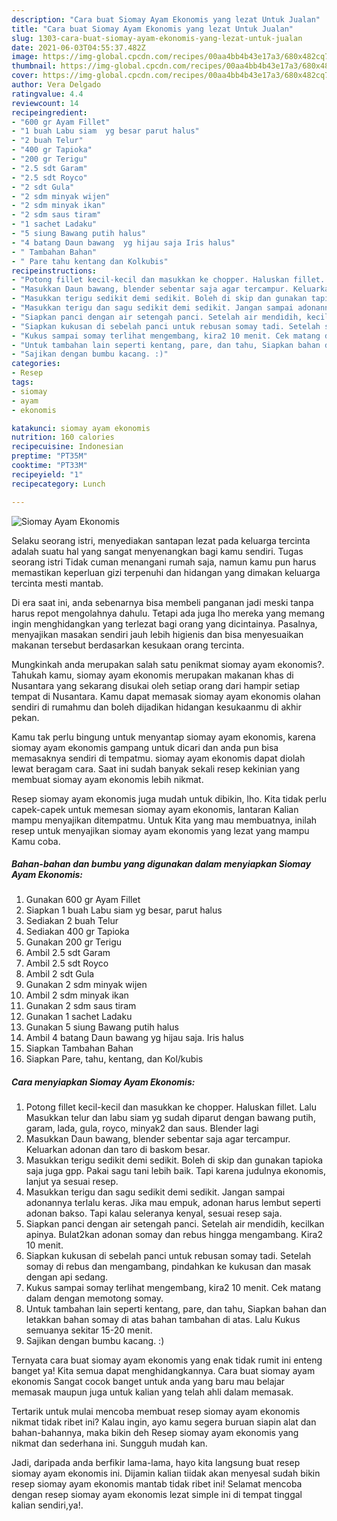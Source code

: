 ```yaml
---
description: "Cara buat Siomay Ayam Ekonomis yang lezat Untuk Jualan"
title: "Cara buat Siomay Ayam Ekonomis yang lezat Untuk Jualan"
slug: 1303-cara-buat-siomay-ayam-ekonomis-yang-lezat-untuk-jualan
date: 2021-06-03T04:55:37.482Z
image: https://img-global.cpcdn.com/recipes/00aa4bb4b43e17a3/680x482cq70/siomay-ayam-ekonomis-foto-resep-utama.jpg
thumbnail: https://img-global.cpcdn.com/recipes/00aa4bb4b43e17a3/680x482cq70/siomay-ayam-ekonomis-foto-resep-utama.jpg
cover: https://img-global.cpcdn.com/recipes/00aa4bb4b43e17a3/680x482cq70/siomay-ayam-ekonomis-foto-resep-utama.jpg
author: Vera Delgado
ratingvalue: 4.4
reviewcount: 14
recipeingredient:
- "600 gr Ayam Fillet"
- "1 buah Labu siam  yg besar parut halus"
- "2 buah Telur"
- "400 gr Tapioka"
- "200 gr Terigu"
- "2.5 sdt Garam"
- "2.5 sdt Royco"
- "2 sdt Gula"
- "2 sdm minyak wijen"
- "2 sdm minyak ikan"
- "2 sdm saus tiram"
- "1 sachet Ladaku"
- "5 siung Bawang putih halus"
- "4 batang Daun bawang  yg hijau saja Iris halus"
- " Tambahan Bahan"
- " Pare tahu kentang dan Kolkubis"
recipeinstructions:
- "Potong fillet kecil-kecil dan masukkan ke chopper. Haluskan fillet. Lalu Masukkan telur dan labu siam yg sudah diparut dengan bawang putih, garam, lada, gula, royco, minyak2 dan saus. Blender lagi"
- "Masukkan Daun bawang, blender sebentar saja agar tercampur. Keluarkan adonan dan taro di baskom besar."
- "Masukkan terigu sedikit demi sedikit. Boleh di skip dan gunakan tapioka saja juga gpp. Pakai sagu tani lebih baik. Tapi karena judulnya ekonomis, lanjut ya sesuai resep."
- "Masukkan terigu dan sagu sedikit demi sedikit. Jangan sampai adonannya terlalu keras. Jika mau empuk, adonan harus lembut seperti adonan bakso. Tapi kalau seleranya kenyal, sesuai resep saja."
- "Siapkan panci dengan air setengah panci. Setelah air mendidih, kecilkan apinya. Bulat2kan adonan somay dan rebus hingga mengambang. Kira2 10 menit."
- "Siapkan kukusan di sebelah panci untuk rebusan somay tadi. Setelah somay di rebus dan mengambang, pindahkan ke kukusan dan masak dengan api sedang."
- "Kukus sampai somay terlihat mengembang, kira2 10 menit. Cek matang dalam dengan memotong somay."
- "Untuk tambahan lain seperti kentang, pare, dan tahu, Siapkan bahan dan letakkan bahan somay di atas bahan tambahan di atas. Lalu Kukus semuanya sekitar 15-20 menit."
- "Sajikan dengan bumbu kacang. :)"
categories:
- Resep
tags:
- siomay
- ayam
- ekonomis

katakunci: siomay ayam ekonomis 
nutrition: 160 calories
recipecuisine: Indonesian
preptime: "PT35M"
cooktime: "PT33M"
recipeyield: "1"
recipecategory: Lunch

---
```



![Siomay Ayam Ekonomis](https://img-global.cpcdn.com/recipes/00aa4bb4b43e17a3/680x482cq70/siomay-ayam-ekonomis-foto-resep-utama.jpg)

Selaku seorang istri, menyediakan santapan lezat pada keluarga tercinta adalah suatu hal yang sangat menyenangkan bagi kamu sendiri. Tugas seorang istri Tidak cuman menangani rumah saja, namun kamu pun harus memastikan keperluan gizi terpenuhi dan hidangan yang dimakan keluarga tercinta mesti mantab.

Di era  saat ini, anda sebenarnya bisa membeli panganan jadi meski tanpa harus repot mengolahnya dahulu. Tetapi ada juga lho mereka yang memang ingin menghidangkan yang terlezat bagi orang yang dicintainya. Pasalnya, menyajikan masakan sendiri jauh lebih higienis dan bisa menyesuaikan makanan tersebut berdasarkan kesukaan orang tercinta. 



Mungkinkah anda merupakan salah satu penikmat siomay ayam ekonomis?. Tahukah kamu, siomay ayam ekonomis merupakan makanan khas di Nusantara yang sekarang disukai oleh setiap orang dari hampir setiap tempat di Nusantara. Kamu dapat memasak siomay ayam ekonomis olahan sendiri di rumahmu dan boleh dijadikan hidangan kesukaanmu di akhir pekan.

Kamu tak perlu bingung untuk menyantap siomay ayam ekonomis, karena siomay ayam ekonomis gampang untuk dicari dan anda pun bisa memasaknya sendiri di tempatmu. siomay ayam ekonomis dapat diolah lewat beragam cara. Saat ini sudah banyak sekali resep kekinian yang membuat siomay ayam ekonomis lebih nikmat.

Resep siomay ayam ekonomis juga mudah untuk dibikin, lho. Kita tidak perlu capek-capek untuk memesan siomay ayam ekonomis, lantaran Kalian mampu menyajikan ditempatmu. Untuk Kita yang mau membuatnya, inilah resep untuk menyajikan siomay ayam ekonomis yang lezat yang mampu Kamu coba.

<!--inarticleads1-->

##### Bahan-bahan dan bumbu yang digunakan dalam menyiapkan Siomay Ayam Ekonomis:

1. Gunakan 600 gr Ayam Fillet
1. Siapkan 1 buah Labu siam  yg besar, parut halus
1. Sediakan 2 buah Telur
1. Sediakan 400 gr Tapioka
1. Gunakan 200 gr Terigu
1. Ambil 2.5 sdt Garam
1. Ambil 2.5 sdt Royco
1. Ambil 2 sdt Gula
1. Gunakan 2 sdm minyak wijen
1. Ambil 2 sdm minyak ikan
1. Gunakan 2 sdm saus tiram
1. Gunakan 1 sachet Ladaku
1. Gunakan 5 siung Bawang putih halus
1. Ambil 4 batang Daun bawang  yg hijau saja. Iris halus
1. Siapkan  Tambahan Bahan
1. Siapkan  Pare, tahu, kentang, dan Kol/kubis




<!--inarticleads2-->

##### Cara menyiapkan Siomay Ayam Ekonomis:

1. Potong fillet kecil-kecil dan masukkan ke chopper. Haluskan fillet. Lalu Masukkan telur dan labu siam yg sudah diparut dengan bawang putih, garam, lada, gula, royco, minyak2 dan saus. Blender lagi
1. Masukkan Daun bawang, blender sebentar saja agar tercampur. Keluarkan adonan dan taro di baskom besar.
1. Masukkan terigu sedikit demi sedikit. Boleh di skip dan gunakan tapioka saja juga gpp. Pakai sagu tani lebih baik. Tapi karena judulnya ekonomis, lanjut ya sesuai resep.
1. Masukkan terigu dan sagu sedikit demi sedikit. Jangan sampai adonannya terlalu keras. Jika mau empuk, adonan harus lembut seperti adonan bakso. Tapi kalau seleranya kenyal, sesuai resep saja.
1. Siapkan panci dengan air setengah panci. Setelah air mendidih, kecilkan apinya. Bulat2kan adonan somay dan rebus hingga mengambang. Kira2 10 menit.
1. Siapkan kukusan di sebelah panci untuk rebusan somay tadi. Setelah somay di rebus dan mengambang, pindahkan ke kukusan dan masak dengan api sedang.
1. Kukus sampai somay terlihat mengembang, kira2 10 menit. Cek matang dalam dengan memotong somay.
1. Untuk tambahan lain seperti kentang, pare, dan tahu, Siapkan bahan dan letakkan bahan somay di atas bahan tambahan di atas. Lalu Kukus semuanya sekitar 15-20 menit.
1. Sajikan dengan bumbu kacang. :)




Ternyata cara buat siomay ayam ekonomis yang enak tidak rumit ini enteng banget ya! Kita semua dapat menghidangkannya. Cara buat siomay ayam ekonomis Sangat cocok banget untuk anda yang baru mau belajar memasak maupun juga untuk kalian yang telah ahli dalam memasak.

Tertarik untuk mulai mencoba membuat resep siomay ayam ekonomis nikmat tidak ribet ini? Kalau ingin, ayo kamu segera buruan siapin alat dan bahan-bahannya, maka bikin deh Resep siomay ayam ekonomis yang nikmat dan sederhana ini. Sungguh mudah kan. 

Jadi, daripada anda berfikir lama-lama, hayo kita langsung buat resep siomay ayam ekonomis ini. Dijamin kalian tiidak akan menyesal sudah bikin resep siomay ayam ekonomis mantab tidak ribet ini! Selamat mencoba dengan resep siomay ayam ekonomis lezat simple ini di tempat tinggal kalian sendiri,ya!.

